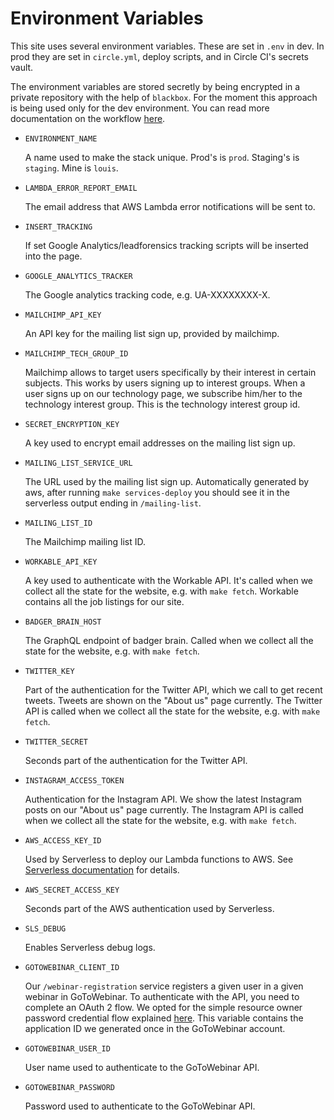 Environment Variables
=====================

This site uses several environment variables. These are set in `.env` in dev.
In prod they are set in `circle.yml`, deploy scripts, and in Circle CI's secrets
vault.

The environment variables are stored secretly by being encrypted in a private
repository with the help of `blackbox`. For the moment this approach is being
used only for the dev environment. You can read more documentation on the
workflow [here](https://github.com/redbadger/blackbox-secrets).


* `ENVIRONMENT_NAME`

  A name used to make the stack unique. Prod's is `prod`. Staging's is `staging`.
  Mine is `louis`.

* `LAMBDA_ERROR_REPORT_EMAIL`

  The email address that AWS Lambda error notifications will be sent to.

* `INSERT_TRACKING`

  If set Google Analytics/leadforensics tracking scripts will be inserted into
  the page.

* `GOOGLE_ANALYTICS_TRACKER`

  The Google analytics tracking code, e.g. UA-XXXXXXXX-X.

* `MAILCHIMP_API_KEY`

  An API key for the mailing list sign up, provided by mailchimp.

* `MAILCHIMP_TECH_GROUP_ID`

  Mailchimp allows to target users specifically by their interest in certain
  subjects. This works by users signing up to interest groups. When a user
  signs up on our technology page, we subscribe him/her to the technology
  interest group. This is the technology interest group id.

* `SECRET_ENCRYPTION_KEY`

  A key used to encrypt email addresses on the mailing list sign up.

* `MAILING_LIST_SERVICE_URL`

  The URL used by the mailing list sign up. Automatically generated by aws,
  after running `make services-deploy` you should see it in the serverless
  output ending in `/mailing-list`.

* `MAILING_LIST_ID`

  The Mailchimp mailing list ID.

* `WORKABLE_API_KEY`

  A key used to authenticate with the Workable API. It's called when we collect
  all the state for the website, e.g. with `make fetch`. Workable contains all
  the job listings for our site.

* `BADGER_BRAIN_HOST`

  The GraphQL endpoint of badger brain. Called when we collect all the state
  for the website, e.g. with `make fetch`.

* `TWITTER_KEY`

  Part of the authentication for the Twitter API, which we call to get recent
  tweets. Tweets are shown on the "About us" page currently. The Twitter API
  is called when we collect all the state for the website, e.g. with `make
  fetch`.

* `TWITTER_SECRET`

  Seconds part of the authentication for the Twitter API.

* `INSTAGRAM_ACCESS_TOKEN`

  Authentication for the Instagram API. We show the latest Instagram posts on
  our "About us" page currently. The Instagram API is called when we collect
  all the state for the website, e.g. with `make fetch`.

* `AWS_ACCESS_KEY_ID`

  Used by Serverless to deploy our Lambda functions to AWS. See
  [Serverless documentation](https://serverless.com/framework/docs/providers/aws/guide/credentials#using-aws-access-keys)
  for details.

* `AWS_SECRET_ACCESS_KEY`

  Seconds part of the AWS authentication used by Serverless.

* `SLS_DEBUG`

  Enables Serverless debug logs.

* `GOTOWEBINAR_CLIENT_ID`

  Our `/webinar-registration` service registers a given user in a given
  webinar in GoToWebinar. To authenticate with the API, you need to complete an
  OAuth 2 flow. We opted for the simple resource owner password credential flow
  explained [here](https://goto-developer.logmeininc.com/how-use-direct-login).
  This variable contains the application ID we generated once in the
  GoToWebinar account.

* `GOTOWEBINAR_USER_ID`

  User name used to authenticate to the GoToWebinar API.

* `GOTOWEBINAR_PASSWORD`

  Password used to authenticate to the GoToWebinar API.
